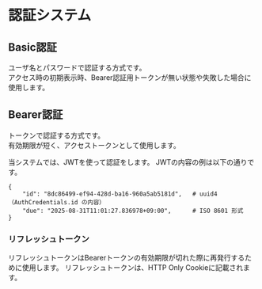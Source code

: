 # 認証システム

## Basic認証

ユーザ名とパスワードで認証する方式です。  
アクセス時の初期表示時、Bearer認証用トークンが無い状態や失敗した場合に使用します。

## Bearer認証

トークンで認証する方式です。  
有効期限が短く、アクセストークンとして使用します。

当システムでは、JWTを使って認証をします。
JWTの内容の例は以下の通りです。

    {
        "id": "8dc86499-ef94-428d-ba16-960a5ab5181d",   # uuid4 （AuthCredentials.id の内容）
        "due": "2025-08-31T11:01:27.836978+09:00",      # ISO 8601 形式
    }

### リフレッシュトークン

リフレッシュトークンはBearerトークンの有効期限が切れた際に再発行するために使用します。
リフレッシュトークンは、HTTP Only Cookieに記載されます。
